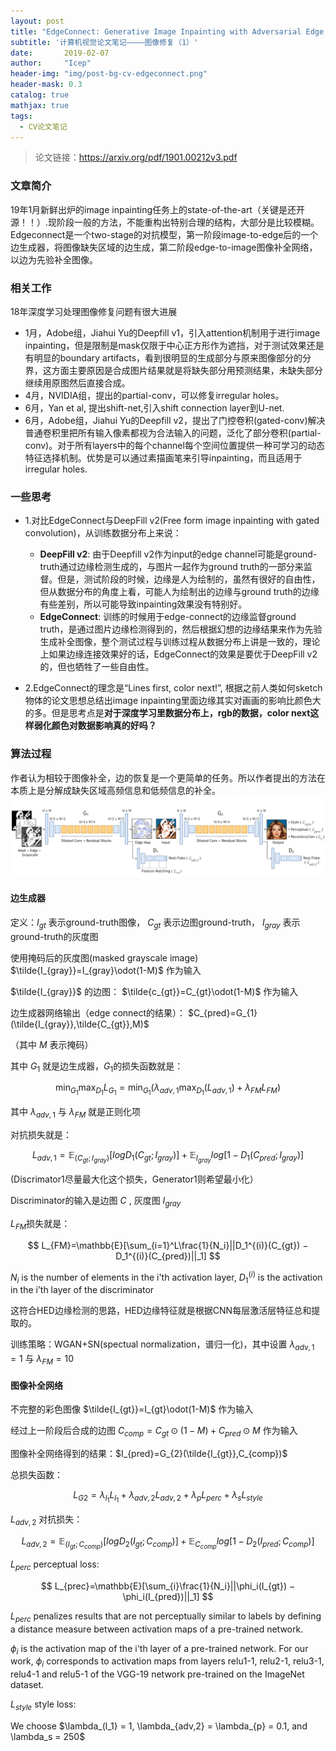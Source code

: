 ```yaml
---
layout: post
title: "EdgeConnect: Generative Image Inpainting with Adversarial Edge Learning"
subtitle: '计算机视觉论文笔记————图像修复（1）'
date:       2019-02-07
author:     "Icep"
header-img: "img/post-bg-cv-edgeconnect.png"
header-mask: 0.3
catalog: true
mathjax: true
tags:
  - CV论文笔记
---
```


> 论文链接：https://arxiv.org/pdf/1901.00212v3.pdf

### 文章简介
19年1月新鲜出炉的image inpainting任务上的state-of-the-art（关键是还开源！！）.现阶段一般的方法，不能重构出特别合理的结构，大部分是比较模糊。Edgeconnect是一个two-stage的对抗模型，第一阶段image-to-edge后的一个边生成器，将图像缺失区域的边生成，第二阶段edge-to-image图像补全网络，以边为先验补全图像。

### 相关工作
18年深度学习处理图像修复问题有很大进展
- 1月，Adobe组，Jiahui Yu的Deepfill v1，引入attention机制用于进行image inpainting，但是限制是mask仅限于中心正方形作为遮挡，对于测试效果还是有明显的boundary artifacts，看到很明显的生成部分与原来图像部分的分界，这方面主要原因是合成图片结果就是将缺失部分用预测结果，未缺失部分继续用原图然后直接合成。
- 4月，NVIDIA组，提出的partial-conv，可以修复irregular holes。
- 6月，Yan et al, 提出shift-net,引入shift connection layer到U-net.
- 6月，Adobe组，Jiahui Yu的Deepfill v2，提出了门控卷积(gated-conv)解决普通卷积里把所有输入像素都视为合法输入的问题，泛化了部分卷积(partial-conv)。对于所有layers中的每个channel每个空间位置提供一种可学习的动态特征选择机制。优势是可以通过素描画笔来引导inpainting，而且适用于irregular holes.


### 一些思考
- 1.对比EdgeConnect与DeepFill v2(Free form image inpainting with gated convolution)，从训练数据分布上来说：
  - **DeepFill v2**: 由于Deepfill v2作为input的edge channel可能是ground-truth通过边缘检测生成的，与图片一起作为ground truth的一部分来监督。但是，测试阶段的时候，边缘是人为绘制的，虽然有很好的自由性，但从数据分布的角度上看，可能人为绘制出的边缘与ground truth的边缘有些差别，所以可能导致inpainting效果没有特别好。
  - **EdgeConnect**: 训练的时候用于edge-connect的边缘监督ground truth，是通过图片边缘检测得到的，然后根据幻想的边缘结果来作为先验生成补全图像，整个测试过程与训练过程从数据分布上讲是一致的，理论上如果边缘连接效果好的话，EdgeConnect的效果是要优于DeepFill v2的，但也牺牲了一些自由性。

- 2.EdgeConnect的理念是“Lines first, color next!”, 根据之前人类如何sketch物体的论文思想总结出image inpainting里面边缘其实对画画的影响比颜色大的多。但是思考点是**对于深度学习里数据分布上，rgb的数据，color next这样弱化颜色对数据影响真的好吗？**                                       

### 算法过程
作者认为相较于图像补全，边的恢复是一个更简单的任务。所以作者提出的方法在本质上是分解成缺失区域高频信息和低频信息的补全。
![](../img/in-post/post-cv-2019/edgeconnect-structure.png)

#### 边生成器
定义：$I_{gt}$ 表示ground-truth图像， $C_{gt}$ 表示边图ground-truth， $I_{gray}$ 表示ground-truth的灰度图

使用掩码后的灰度图(masked grayscale image) $\tilde{I_{gray}}=I_{gray}\odot(1-M)$ 作为输入

$\tilde{I_{gray}}$ 的边图： $\tilde{c_{gt}}=C_{gt}\odot(1-M)$ 作为输入

边生成器网络输出（edge connect的结果）： $C_{pred}=G_{1}(\tilde{I_{gray}},\tilde{C_{gt}},M)$

（其中 $M$ 表示掩码）

其中 $G_1$ 就是边生成器，$G_1$的损失函数就是：

$$\min_{G_1}\max_{D_1}L_{G_1} = \min_{G_1}(\lambda_{adv,1}\max_{D_1}(L_{adv,1}) + \lambda_{FM}L_{FM})$$

其中 $\lambda_{adv,1}$ 与 $\lambda_{FM}$ 就是正则化项

对抗损失就是：

$$L_{adv,1} = \mathbb{E}_{(C_{gt};I_{gray})}[log D_1(C_{gt}; I_{gray})] + \mathbb{E}_{I_{gray}} log [1 − D_1(C_{pred}; I_{gray})]$$

(Discrimator1尽量最大化这个损失，Generator1则希望最小化）

Discriminator的输入是边图 $C$ , 灰度图 $I_{gray}$

$L_{FM}$损失就是：

$$ L_{FM}=\mathbb{E}[\sum_{i=1}^L\frac{1}{N_i}||D_1^{(i)}(C_{gt}) − D_1^{(i)}(C_{pred})||_1] $$

$N_i$ is the number of elements in the i'th activation layer,
$D_1^{(i)}$ is the activation in the i’th layer of the discriminator

这符合HED边缘检测的思路，HED边缘特征就是根据CNN每层激活层特征总和提取的。

训练策略：WGAN+SN(spectual normalization，谱归一化)，其中设置 $\lambda_{adv,1}=1$ 与 $\lambda_{FM}=10$

#### 图像补全网络

不完整的彩色图像 $\tilde{I_{gt}}=I_{gt}\odot(1-M)$ 作为输入

经过上一阶段后合成的边图 $C_{comp}=C_{gt}\odot(1-M)+C_{pred}\odot M$ 作为输入

图像补全网络得到的结果：$I_{pred}=G_{2}(\tilde{I_{gt}},C_{comp})$

总损失函数：

$$L_{G2} = \lambda_{l_1}L_{l_1} + \lambda_{adv,2}L_{adv,2} + \lambda_pL_{perc} + \lambda_sL_{style}$$

$L_{adv,2}$ 对抗损失：

$$L_{adv,2} = \mathbb{E}_{(I_{gt};C_{comp})}[log D_2(I_{gt}; C_{comp})] + \mathbb{E}_{C_{comp}} log [1 − D_2(I_{pred}; C_{comp})] $$

$L_{perc}$ perceptual loss:

$$ L_{prec}=\mathbb{E}[\sum_{i}\frac{1}{N_i}||\phi_i(I_{gt}) − \phi_i(I_{pred})||_1] $$

$L_{perc}$ penalizes results that are not perceptually similar to labels by defining a distance measure between activation maps of a pre-trained network.

$\phi_i$ is the activation map of the i'th layer of a pre-trained network. For our work, $\phi_i$ corresponds to activation maps from layers relu1-1, relu2-1, relu3-1, relu4-1 and relu5-1 of the VGG-19 network pre-trained on the ImageNet dataset.

$L_{style}$ style loss:

$$ $$

We choose $\lambda_(l_1} = 1, \lambda_{adv,2} = \lambda_{p} = 0.1, and \lambda_s = 250$
